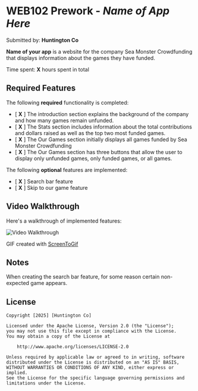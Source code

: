 # WEB102 Prework - *Name of App Here*

Submitted by: **Huntington Co**

**Name of your app** is a website for the company Sea Monster Crowdfunding that displays information about the games they have funded.

Time spent: **X** hours spent in total

## Required Features

The following **required** functionality is completed:

* [ **X** ] The introduction section explains the background of the company and how many games remain unfunded.
* [ **X** ] The Stats section includes information about the total contributions and dollars raised as well as the top two most funded games.
* [ **X** ] The Our Games section initially displays all games funded by Sea Monster Crowdfunding
* [ **X** ] The Our Games section has three buttons that allow the user to display only unfunded games, only funded games, or all games.

The following **optional** features are implemented:

* [ **X** ] Search bar feature
* [ **X** ] Skip to our game feature

## Video Walkthrough

Here's a walkthrough of implemented features:

<img src='assests/WEB102.gif' title='Video Walkthrough' width='' alt='Video Walkthrough' />


GIF created with [ScreenToGif](https://www.screentogif.com/)

## Notes

When creating the search bar feature, for some reason certain non-expected game appears.

## License

    Copyright [2025] [Huntington Co]

    Licensed under the Apache License, Version 2.0 (the "License");
    you may not use this file except in compliance with the License.
    You may obtain a copy of the License at

        http://www.apache.org/licenses/LICENSE-2.0

    Unless required by applicable law or agreed to in writing, software
    distributed under the License is distributed on an "AS IS" BASIS,
    WITHOUT WARRANTIES OR CONDITIONS OF ANY KIND, either express or implied.
    See the License for the specific language governing permissions and
    limitations under the License.

